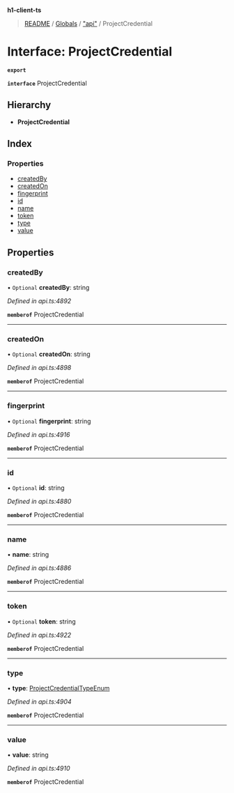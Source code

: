 **h1-client-ts**

> [README](../README.md) / [Globals](../globals.md) / ["api"](../modules/_api_.md) / ProjectCredential

# Interface: ProjectCredential

**`export`** 

**`interface`** ProjectCredential

## Hierarchy

* **ProjectCredential**

## Index

### Properties

* [createdBy](_api_.projectcredential.md#createdby)
* [createdOn](_api_.projectcredential.md#createdon)
* [fingerprint](_api_.projectcredential.md#fingerprint)
* [id](_api_.projectcredential.md#id)
* [name](_api_.projectcredential.md#name)
* [token](_api_.projectcredential.md#token)
* [type](_api_.projectcredential.md#type)
* [value](_api_.projectcredential.md#value)

## Properties

### createdBy

• `Optional` **createdBy**: string

*Defined in api.ts:4892*

**`memberof`** ProjectCredential

___

### createdOn

• `Optional` **createdOn**: string

*Defined in api.ts:4898*

**`memberof`** ProjectCredential

___

### fingerprint

• `Optional` **fingerprint**: string

*Defined in api.ts:4916*

**`memberof`** ProjectCredential

___

### id

• `Optional` **id**: string

*Defined in api.ts:4880*

**`memberof`** ProjectCredential

___

### name

•  **name**: string

*Defined in api.ts:4886*

**`memberof`** ProjectCredential

___

### token

• `Optional` **token**: string

*Defined in api.ts:4922*

**`memberof`** ProjectCredential

___

### type

•  **type**: [ProjectCredentialTypeEnum](../enums/_api_.projectcredentialtypeenum.md)

*Defined in api.ts:4904*

**`memberof`** ProjectCredential

___

### value

•  **value**: string

*Defined in api.ts:4910*

**`memberof`** ProjectCredential
